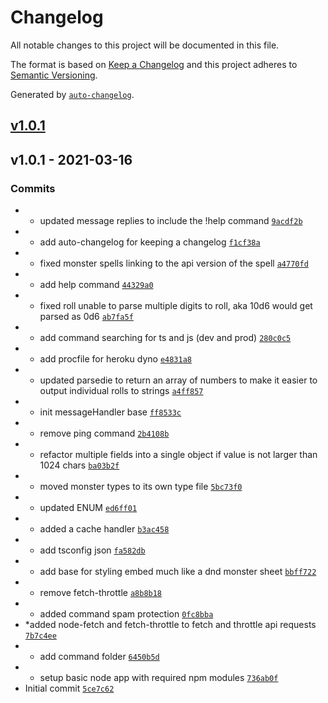 # Changelog

All notable changes to this project will be documented in this file.

The format is based on [Keep a Changelog](https://keepachangelog.com/en/1.0.0/)
and this project adheres to [Semantic Versioning](https://semver.org/spec/v2.0.0.html).

Generated by [`auto-changelog`](https://github.com/CookPete/auto-changelog).

## [v1.0.1](https://github.com/Dodomew/DnDDiscordBot/compare/v1.0.1...v1.0.1)

## v1.0.1 - 2021-03-16

### Commits

- * updated message replies to include the !help command [`9acdf2b`](https://github.com/Dodomew/DnDDiscordBot/commit/9acdf2b605d9682eb66374c7d74d3ee63d60dd07)
- * add auto-changelog for keeping a changelog [`f1cf38a`](https://github.com/Dodomew/DnDDiscordBot/commit/f1cf38ad471da407f9902aef779d54ac2195f305)
- * fixed monster spells linking to the api version of the spell [`a4770fd`](https://github.com/Dodomew/DnDDiscordBot/commit/a4770fd573052dbd7959475126bd98e856d7983d)
- * add help command [`44329a0`](https://github.com/Dodomew/DnDDiscordBot/commit/44329a0480ea896e54633a0681ad5c3cb101d9e1)
- * fixed roll unable to parse multiple digits to roll, aka 10d6 would get parsed as 0d6 [`ab7fa5f`](https://github.com/Dodomew/DnDDiscordBot/commit/ab7fa5f9c045f912e1f3177b633417048c4d9a82)
- * add command searching for ts and js (dev and prod) [`280c0c5`](https://github.com/Dodomew/DnDDiscordBot/commit/280c0c58843514f7f7e0f6b29adad3e1a6e4d025)
- * add procfile for heroku dyno [`e4831a8`](https://github.com/Dodomew/DnDDiscordBot/commit/e4831a86dd6ce4b11be42dfb0f39ae9b8c445f81)
- * updated parsedie to return an array of numbers to make it easier to output individual rolls to strings [`a4ff857`](https://github.com/Dodomew/DnDDiscordBot/commit/a4ff857585bbbad433c6cc3e715a2249b31bc215)
- * init messageHandler base [`ff8533c`](https://github.com/Dodomew/DnDDiscordBot/commit/ff8533c076b786a20fec0bb9f0190d53e0e2e2c8)
- * remove ping command [`2b4108b`](https://github.com/Dodomew/DnDDiscordBot/commit/2b4108babe451b5dfc92f79243798ca47a0b6855)
- * refactor multiple fields into a single object if value is not larger than 1024 chars [`ba03b2f`](https://github.com/Dodomew/DnDDiscordBot/commit/ba03b2f0a1109fa871bb133686bcc62f9b9f603e)
- * moved monster types to its own type file [`5bc73f0`](https://github.com/Dodomew/DnDDiscordBot/commit/5bc73f00cc123f7affe0b0734d53561bf2207962)
- * updated ENUM [`ed6ff01`](https://github.com/Dodomew/DnDDiscordBot/commit/ed6ff012efb682dd1d0877f6f90b10a998670199)
- * added a cache handler [`b3ac458`](https://github.com/Dodomew/DnDDiscordBot/commit/b3ac4583c54db98aff2bee87691fb26f31a495ea)
- * add tsconfig json [`fa582db`](https://github.com/Dodomew/DnDDiscordBot/commit/fa582db4a5dc98f367178fc6acf37dc9bf26efa8)
- * add base for styling embed much like a dnd monster sheet [`bbff722`](https://github.com/Dodomew/DnDDiscordBot/commit/bbff722fb7f1f30e7093c12029d12e768e5f312d)
- * remove fetch-throttle [`a8b8b18`](https://github.com/Dodomew/DnDDiscordBot/commit/a8b8b18de8f6f8276470f4113c18db262674345a)
- * added command spam protection [`0fc8bba`](https://github.com/Dodomew/DnDDiscordBot/commit/0fc8bba8a657806923c9cd28b611c166ade94862)
- *added node-fetch and fetch-throttle to fetch and throttle api requests [`7b7c4ee`](https://github.com/Dodomew/DnDDiscordBot/commit/7b7c4eec8ca5e4a02925b991518726c053ae4709)
- * add command folder [`6450b5d`](https://github.com/Dodomew/DnDDiscordBot/commit/6450b5dc39a4e72e9772668aa69c26402b0420d5)
- * setup basic node app with required npm modules [`736ab0f`](https://github.com/Dodomew/DnDDiscordBot/commit/736ab0ffcfbc4db4738cc493ce462b962ef828b0)
- Initial commit [`5ce7c62`](https://github.com/Dodomew/DnDDiscordBot/commit/5ce7c62ebe54727bf00513b527e628ccf0174e62)
